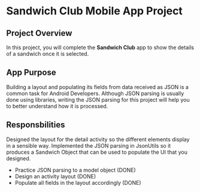# Sandwich Club Mobile App Project 

## Project Overview
In this project, you will complete the **Sandwich Club** app to
show the details of a sandwich once it is selected.

## App Purpose

Building a layout and populating its fields from data received as JSON
is a common task for Android Developers. Although JSON parsing is usually
done using libraries, writing the JSON parsing for  this project will
help you to better understand how it is processed.

## Responsbilities

Designed the layout for the detail activity so the different elements
display in a sensible way. Implemented the JSON parsing in JsonUtils so it
produces a Sandwich Object that can be used to populate the UI that you designed.

- Practice JSON parsing to a model object (DONE)
- Design an activity layout (DONE)
- Populate all fields in the layout accordingly (DONE)

